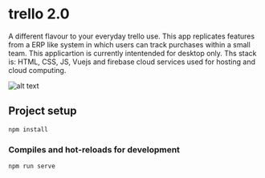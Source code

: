 # trello 2.0

A different flavour to your everyday trello use. This app replicates features from a ERP like system in which users can track purchases within a small team. This applicartion is currently intentended for desktop only. Ths stack is: HTML, CSS, JS, Vuejs and firebase cloud services used for hosting and cloud computing.

![alt text](https://github.com/KylevanHeerden/trello2.0/blob/main/pro2.png)

## Project setup
```
npm install
```

### Compiles and hot-reloads for development
```
npm run serve
```
